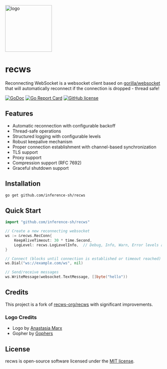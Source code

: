 <img width="150" src="https://raw.githubusercontent.com/recws-org/recws/master/recws-logo.png" alt="logo">

# recws

Reconnecting WebSocket is a websocket client based on [gorilla/websocket](https://github.com/gorilla/websocket) that will automatically reconnect if the connection is dropped - thread safe!

[![GoDoc](https://godoc.org/github.com/inference-sh/recws?status.svg)](https://godoc.org/github.com/inference-sh/recws)
[![Go Report Card](https://goreportcard.com/badge/github.com/inference-sh/recws)](https://goreportcard.com/report/github.com/inference-sh/recws)
[![GitHub license](https://img.shields.io/github/license/Naereen/StrapDown.js.svg)](https://github.com/Naereen/StrapDown.js/blob/master/LICENSE)

## Features

- Automatic reconnection with configurable backoff
- Thread-safe operations
- Structured logging with configurable levels
- Robust keepalive mechanism
- Proper connection establishment with channel-based synchronization
- TLS support
- Proxy support
- Compression support (RFC 7692)
- Graceful shutdown support

## Installation

```bash
go get github.com/inference-sh/recws
```

## Quick Start

```go
import "github.com/inference-sh/recws"

// Create a new reconnecting websocket
ws := &recws.RecConn{
    KeepAliveTimeout: 30 * time.Second,
    LogLevel: recws.LogLevelInfo,  // Debug, Info, Warn, Error levels available
}

// Connect (blocks until connection is established or timeout reached)
ws.Dial("ws://example.com/ws", nil)

// Send/receive messages
ws.WriteMessage(websocket.TextMessage, []byte("hello"))
```

## Credits

This project is a fork of [recws-org/recws](https://github.com/recws-org/recws) with significant improvements.

### Logo Credits
- Logo by [Anastasia Marx](https://www.behance.net/AnastasiaMarx)
- Gopher by [Gophers](https://github.com/egonelbre/gophers)

## License

recws is open-source software licensed under the [MIT license](https://opensource.org/licenses/MIT).

